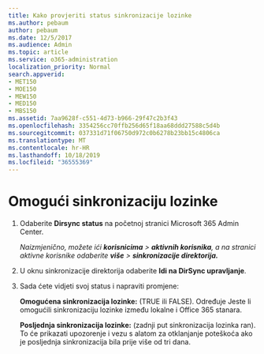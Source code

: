 ```yaml
---
title: Kako provjeriti status sinkronizacije lozinke
ms.author: pebaum
author: pebaum
ms.date: 12/5/2017
ms.audience: Admin
ms.topic: article
ms.service: o365-administration
localization_priority: Normal
search.appverid:
- MET150
- MOE150
- MEW150
- MED150
- MBS150
ms.assetid: 7aa9628f-c551-4d73-b966-29f47c2b3f43
ms.openlocfilehash: 3354256cc70ffb256d65f18aa68ddd27588c5d4b
ms.sourcegitcommit: 037331d71f06750d972c0b6278b23bb15c4806ca
ms.translationtype: MT
ms.contentlocale: hr-HR
ms.lasthandoff: 10/18/2019
ms.locfileid: "36555369"
---
```

# <a name="enable-password-sync"></a>Omogući sinkronizaciju lozinke

1.  Odaberite **Dirsync status** na početnoj stranici Microsoft 365 Admin Center. 
    
     *Naizmjenično, možete ići **korisnicima** \> **aktivnih korisnika**, a na stranici aktivne korisnike odaberite **više** \> **sinkronizacije direktorija.*** 
    
2. U oknu sinkronizacije direktorija odaberite **Idi na DirSync upravljanje**. 
    
3. Sada ćete vidjeti svoj status i napraviti promjene:
    
    **Omogućena sinkronizacija lozinke:** (TRUE ili FALSE). Određuje Jeste li omogućili sinkronizaciju lozinke između lokalne i Office 365 stanara. 
    
    **Posljednja sinkronizacija lozinke:** (zadnji put sinkronizacija lozinka ran). To će prikazati upozorenje i vezu s alatom za otklanjanje poteškoća ako je posljednja sinkronizacija bila prije više od tri dana. 
    


